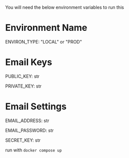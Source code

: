 You will need the below environment variables to run this

# Environment Name

ENVIRON_TYPE: "LOCAL" or "PROD"

# Email Keys

PUBLIC_KEY: str

PRIVATE_KEY: str

# Email Settings

EMAIL_ADDRESS: str

EMAIL_PASSWORD: str

SECRET_KEY: str

run with `docker compose up`
